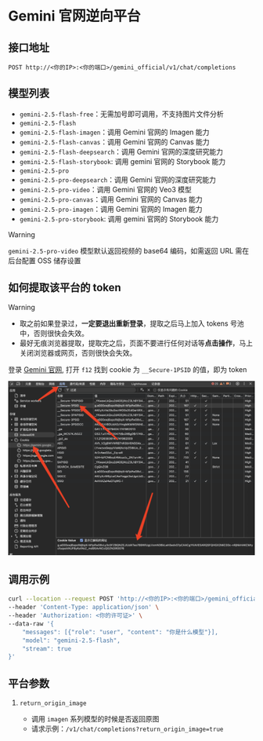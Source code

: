 # Gemini 官网逆向平台

## 接口地址

```curl
POST http://<你的IP>:<你的端口>/gemini_official/v1/chat/completions
```

## 模型列表

- `gemini-2.5-flash-free`：无需加号即可调用，不支持图片文件分析
- `gemini-2.5-flash`
- `gemini-2.5-flash-imagen`：调用 Gemini 官网的 Imagen 能力
- `gemini-2.5-flash-canvas`：调用 Gemini 官网的 Canvas 能力
- `gemini-2.5-flash-deepsearch`：调用 Gemini 官网的深度研究能力
- `gemini-2.5-flash-storybook`: 调用 gemini 官网的 Storybook 能力
- `gemini-2.5-pro`
- `gemini-2.5-pro-deepsearch`：调用 Gemini 官网的深度研究能力
- `gemini-2.5-pro-video`：调用 Gemini 官网的 Veo3 模型
- `gemini-2.5-pro-canvas`：调用 Gemini 官网的 Canvas 能力
- `gemini-2.5-pro-imagen`：调用 Gemini 官网的 Imagen 能力
- `gemini-2.5-pro-storybook`: 调用 gemini 官网的 Storybook 能力

> [!WARNING]
>
> `gemini-2.5-pro-video` 模型默认返回视频的 base64 编码，如需返回 URL 需在后台配置 OSS 储存设置

## 如何提取该平台的 token

> [!WARNING]
>
> - 取之前如果登录过，**一定要退出重新登录**，提取之后马上加入 tokens 号池中，否则很快会失效。
> - 最好无痕浏览器提取，提取完之后，页面不要进行任何对话等**点击操作**，马上关闭浏览器或网页，否则很快会失效。

登录 [Gemini 官网](https://gemini.google.com/), 打开 `f12` 找到 cookie 为 `__Secure-1PSID` 的值，即为 token

![token](/WechatIMG424.jpg)

## 调用示例

```bash
curl --location --request POST 'http://<你的IP>:<你的端口>/gemini_official/v1/chat/completions' \
--header 'Content-Type: application/json' \
--header 'Authorization: <你的许可证>' \
--data-raw '{
    "messages": [{"role": "user", "content": "你是什么模型"}],
    "model": "gemini-2.5-flash",
    "stream": true
}'
```

## 平台参数

1. `return_origin_image`

   - 调用 `imagen` 系列模型的时候是否返回原图
   - 请求示例：`/v1/chat/completions?return_origin_image=true`
